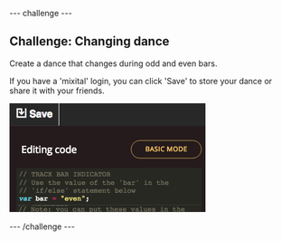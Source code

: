 --- challenge ---
## Challenge: Changing dance
Create a dance that changes during odd and even bars.



If you have a 'mixital' login, you can click 'Save' to store your dance or share it with your friends.

![screenshot](images/robo-save.png)

--- /challenge ---